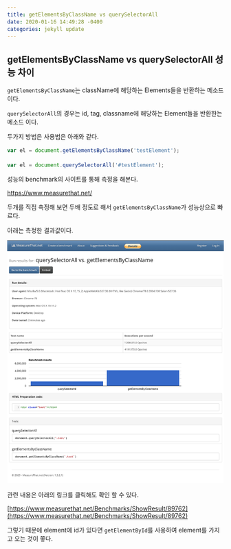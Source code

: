 ```yaml
---
title: getElementsByClassName vs querySelectorAll
date: 2020-01-16 14:49:28 -0400
categories: jekyll update
---
```


## getElementsByClassName vs querySelectorAll 성능 차이

`getElementsByClassName`는 className에 해당하는 Elements들을 반환하는 메소드 이다.

`querySelectorAll`의 경우는 id, tag, classname에 해당하는 Element들을 반환한는 메소드 이다.

두가지 방법은 사용법은 아래와 같다.

``` javascript
var el = document.getElementsByClassName('testElement');

var el = document.querySelectorAll('#testElement');
```

성능의 benchmark의 사이트를 통해 측정을 해본다.

https://www.measurethat.net/

두개를 직접 측정해 보면 두배 정도로 해서 `getElementsByClassName`가 성능상으로 빠르다.

아래는 측정한 결과값이다.

![getElementsByClassName vs querySelectorAll](https://raw.githubusercontent.com/r2fresh/r2fresh.github.io/master/_img/querySelectorAll_vs_%20getElementsByClassName.png)

관련 내용은 아래의 링크를 클릭해도 확인 할 수 있다.

[https://www.measurethat.net/Benchmarks/ShowResult/89762](https://www.measurethat.net/Benchmarks/ShowResult/89762)

그렇기 때문에 element에 id가 있다면 `getElementById`를 사용하여 element를 가지고 오는 것이 쫗다.

